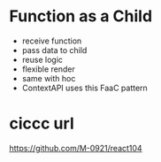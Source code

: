 # Function as a Child

- receive function
- pass data to child
- reuse logic
- flexible render
- same with hoc
- ContextAPI uses this FaaC pattern

# ciccc url

https://github.com/M-0921/react104
